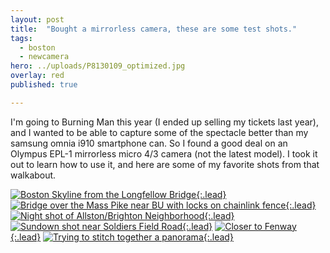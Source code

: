 ```yaml
---
layout: post
title:  "Bought a mirrorless camera, these are some test shots."
tags:
  - boston
  - newcamera
hero: ../uploads/P8130109_optimized.jpg
overlay: red
published: true

---
```


I'm going to Burning Man this year (I ended up selling my tickets last year), and I wanted to be able to capture some of the spectacle better than my samsung omnia i910 smartphone can. So I found a good deal on an Olympus EPL-1 mirrorless micro 4/3 camera (not the latest model). I took it out to learn how to use it, and here are some of my favorite shots from that walkabout.

[![Boston Skyline from the Longfellow Bridge](../uploads/P8130109_optimized.jpg){:.lead}](../uploads/P8130109.jpg)
[![Bridge over the Mass Pike near BU with locks on chainlink fence](../uploads/P8130115_optimized.jpg){:.lead}](../uploads/P8130115.jpg)
[![Night shot of Allston/Brighton Neighborhood](../uploads/P8130119_optimized.jpg){:.lead}](../uploads/P8130119.jpg)
[![Sundown shot near Soldiers Field Road](../uploads/P8140189-raw-edit_optimized.jpg){:.lead}](../uploads/P8140189-raw-edit.jpg)
[![Closer to Fenway](../uploads/P8210274_optimized.jpg){:.lead}](../uploads/P8210274.jpg)
[![Trying to stitch together a panorama](../uploads/Sample01_optimized.jpg){:.lead}](../uploads/Sample01.jpg)
